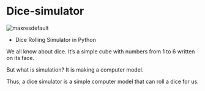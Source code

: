 # Dice-simulator


![maxresdefault](https://user-images.githubusercontent.com/75733364/107475256-d99c4e80-6b99-11eb-81ff-da729c3d58ac.jpg)


- Dice Rolling Simulator in Python

We all know about dice. It’s a simple cube with numbers from 1 to 6 written on its face. 

But what is simulation? It is making a computer model. 

Thus, a dice simulator is a simple computer model that can roll a dice for us.
